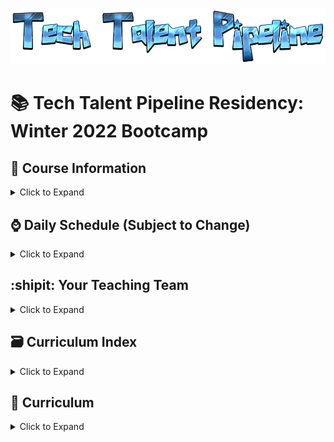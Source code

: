 ![TTP](./www/TTP_Logo_1.png)

# 📚 Tech Talent Pipeline Residency: Winter 2022 Bootcamp

## :scroll: Course Information

<details><summary>Click to Expand</summary>

- Class Days and Times

  - Monday - Friday, 10AM - 4PM
  - Dates: January 3, 2022(Monday) - January 28, 2022(Friday)

- [:movie_camera: Zoom Link](https://us02web.zoom.us/j/85857451767?pwd=SVlZbG5UYkhzb0tOaXIzSk9ONTUwdz09)
- [:computer: Slack](https://cunyttp.slack.com/archives/C02N91RHGM9)
- [:notebook: OneNote](https://1drv.ms/u/s!An3mqqGZuSCthdMUP8u8X3kS06rYhg)


</details>

## :watch: Daily Schedule (Subject to Change)

<details><summary>Click to Expand</summary>

10 AM - 12 PM - :speaking_head: Lecture, Review, Demo, Workshop of the Day

12PM - 1 PM - :plate_with_cutlery: Lunch

1PM - 4PM - :keyboard: Continuation of Lecture, Complete The Workshops/Homework For The Day

 </details>

## :shipit: Your Teaching Team

<details><summary>Click to Expand</summary>

### Lead Instructor : Ariel Avshalom(He/Him)

- [:e-mail: Email](csciprofessor+ttp@gmail.com)
- [:card_file_box: LinkedIn](https://www.linkedin.com/in/arielavshalom)
- [:octocat: Github](http://github.com/ArielAvshalom)

### Lead TA: Tenzin Jamyang

- [:e-mail: Email](jamyangu@gmail.com)
- [:card_file_box: LinkedIn](https://www.linkedin.com/in/tenzinjamyang/)
- [:octocat: Github](http://github.com/TenzinJam)

### Teaching Assistants

#### Ariel Benzur

- [:e-mail: Email](aab171@outlook.com)
- [:card_file_box: LinkedIn](https://www.linkedin.com/in/ariel-benzur-01072001/)
- [:octocat: Github](https://github.com/ArielBenz171)

#### Yasmine Kamel

- [:e-mail: Email](yasminecodes@gmail.com)
- [:card_file_box: LinkedIn](https://www.linkedin.com/in/yasmine-kamel/)
- [:octocat: Github](https://github.com/YasmineCodes)

#### Victor Li

- [:e-mail: Email](vliboolean1010@gmail.com)
- [:card_file_box: LinkedIn](https://www.linkedin.com/in/victor-li-b45bab148/)
- [:octocat: Github](https://github.com/victorFFFF)

#### Abi Scholz

- [:e-mail: Email](abi.scholz@gmail.com)
- [:card_file_box: LinkedIn](https://www.linkedin.com/in/abischolz/)
- [:octocat: Github](https://github.com/abischolz)

### Mohammed Shafee

- [:e-mail: Email](m.shafee1993@gmail.com)
- [:card_file_box: LinkedIn](https://www.linkedin.com/in/mohamed-shafee1/)
- [:octocat: Github](https://github.com/Moe82)

### Program Manager: Allan James S. Lapid

- [:e-mail: Email](ajLapid718@gmail.com)
- [:card_file_box: LinkedIn]()
- [:octocat: Github]()

 </details>

## :card_file_box: Curriculum Index

<details><summary>Click to Expand</summary>

Pre-Bootcamp Material

## Week 1

Class Session 1: Pilot Assessment and Tailwind | (01/03/2022)

Class Session 2: Collaborative Workflow I and Introduction to JS | (01/04/2022)

Class Session 3: DOM Manipulation | (01/05/2022)

Class Session 4: Introduction to React | (01/06/2022)

Class Session 5: Introduction to External API Requests and ReactJS | (01/07/2022)

## Week2

Class Session 6: Introduction to External API Requests and in-depth ReactJS classes and functions | (01/10/2021)

Class Session 7: APIs, JSon, Hooks, Promises and Async | (01/12/2021)

Class Session 8: React Router and React Context | (01/13/2021)

Class Session 9: Introduction to NodeJS | (01/14/2021))

Class Session 10: Introduction to Express | (01/15/2021))

## Week 3

Class Session 11: PostgreSQL/Sequelize I| (01/18/2021))

[comment]: # "Class Session 12: PostgreSQL/Sequelize II| (01/19/2021))"

[comment]: # "Class Session 13: CRUD App I | (01/20/2021))"

[comment]: # "Class Session 14: CRUD App II | (01/21/2021))"

## Week 4

[comment]: # "Class Session 15: Project Building I | (01/25/2021))"

[comment]: # "Class Session 16: Project Building II | (01/26/2021))"

[comment]: # "Class Session 17: Project Building III | (01/27/2021))"

[comment]: # "Class Session 18: Project Building IV | (01/28/2021))"

[comment]: # "Class Session 19: Exit Assessment and Demo Day | (01/29/2021))"

</details>

## :school: Curriculum

<details><summary>Click to Expand</summary>

### Pre-Bootcamp Material

[Fundamentals of Javascript Repo](https://github.com/ttp-residency-2020/Assignment-0)

### Week 1

Welcome! We will be going over alot this week! This week includes tailwind, git workflow, javascript, The DOM, and React!

<details><summary>Click to open</summary>

#### Day 1: Pilot Assessment and Tailwind

<details><summary>Click to Expand</summary>

Goals:
  - try your hand at an assessment! You're not expected to be able to answer all of the questions, but by the end of the bootcamp, most of it should be doable!

  - Orientation: what we'll learn and why over the next month

  - Play around with tailwind (a css framework)



| Topic           | Lecture                                                 | Slides                                                                |
| ----------      | -------------------------------------------------       | -------------------------------------------------------------------   |
| CSS Frameworks  | [📺](https://drive.google.com/file/d/1WMS8yGPGHCtB7wZgh_0EON782eYGuu4g/view?usp=sharing)                                       | [🖼️](https://1drv.ms/u/s!An3mqqGZuSCthdMdVebOdy9JsowCfg?e=Aoiwsd)    | 

Assignment(s):
This assignment is to get your feet wet, there is no submission required.

GitHub is one of the most popular collaboration hosting platforms out there. In order to familiarize yourself with it, either install git-it-electron (first link) or run githug (second link) with ruby.

Then play the game available and learn some practical github (and git) in a fun and interactive way!

- https://github.com/jlord/git-it-electron
- https://github.com/Gazler/githug

</details>

#### Day 2: Onboarding, Git/Github/Collaborative Software Development (Pair Programming)

<details><summary>Click to Expand</summary>


Pre-Readings:

- [HubSpot's Github intro](https://product.hubspot.com/blog/git-and-github-tutorial-for-beginners)

- [Git Codecademy Tutorial](https://www.codecademy.com/learn/learn-git)

- [Writing good commit messages](https://medium.com/compass-true-north/writing-good-commit-messages-fc33af9d6321)

- [Advanced Git Workflow](https://www.atlassian.com/git/tutorials/comparing-workflows)

| Topic      | Lecture                                                           | Slides                                                                                                     |
| ---------- | ----------------------------------------------------------------------------- | ------------------------------------------------------------------------------------------- |
| Git Part 1 | [📺](https://drive.google.com/file/d/1GMIl7Vp4z5X9LkC35BqzpwmFWxOhuBw4/view?usp=sharing) | [🖼️](https://docs.google.com/presentation/d/12tgnThkuKGHpbxZEv2RTWOTLpViL1O3hcHEGNJv9Wzo/edit?usp=sharing) |
| Git Part 2 | [📺](https://drive.google.com/file/d/1G2xBB109gbvIDMrsMc2_49f4Xm5swIyE/view?usp=sharing) | [🖼️](https://docs.google.com/presentation/d/1Qkz1Z83P2b2EUFDrMN8L1X7BcMwZzzkSqCKCI8INH78/edit?usp=sharing) |

Assignment(s):

- [Collaboration Workshop Assignment #1](https://docs.google.com/document/d/1Yp10nGa09vAWzIlCxmkayuEf2RhKN0UhakKl_Zgplak)
- [About Students Assignment 1.5](https://1drv.ms/w/s!An3mqqGZuSCthdMgVlSlgbpK_I6Xww?e=pFgRBe)

Additional Resources:

Adding git your machine:

- https://www.atlassian.com/git/tutorials/install-git
- https://git-scm.com/book/en/v2/Getting-Started-Installing-Git
- https://help.github.com/en/github/using-git/getting-started-with-git-and-github

Git Workflow:

-https://www.atlassian.com/git/tutorials/comparing-workflows/gitflow-workflow

Git Cheat Sheets:

- https://education.github.com/git-cheat-sheet-education.pdf
- https://www.atlassian.com/git/tutorials/atlassian-git-cheatsheet
- https://www.git-tower.com/learn/cheat-sheets/vcs-workflow

Git Tutorial Videos:

- https://www.youtube.com/watch?v=HVsySz-h9r4&t=443s&ab_channel=CoreySchafer
- https://www.youtube.com/watch?v=SWYqp7iY_Tc&ab_channel=TraversyMedia
- [Merge Conflicts](https://www.youtube.com/watch?v=XX-Kct0PfFc&ab_channel=TheNetNinja)


</details>

#### Day 3: Javascript Basics Overview

<details><summary>Click to Expand</summary>

Pre-Readings:

- [Eloquent Javascript Chapter 3: Functions](http://eloquentjavascript.net/03_functions.html)

- [Eloquent Javascript Chapter 4: Objects and Arrays](http://eloquentjavascript.net/04_data.html)

- [Eloquent Javascript Chapter 5: Higher Order Function](http://eloquentjavascript.net/05_higher_order.html)

| Topic            | Lecture                                                                                                                  | Slides                                                                                   |
| ---------------- | ------------------------------------------------------------------------------------------------------------------------ | ---------------------------------------------------------------------------------------- |
| Javascript!      | [📺](https://youtu.be/QMrNICSDqyo) | [🖼️](https://drive.google.com/file/d/1JL2pjlW0np5sxY8uKLQdU_W8vd3PPXdM/view?usp=sharing) |
| More Javascript! | [📺](https://youtu.be/WVKrV0Uz79U) | [🖼️](https://drive.google.com/file/d/1RAYPYLNmtDRqLy1bBFuDxpqsiOnYOpRg/view?usp=sharing) |

[TAs JavaScript Examples](https://github.com/ArielAvshalom/JavaScript-Examples)

Assignment(s):

- [Assignment #2](https://docs.google.com/document/d/1sB2_tX6U8_OiLHNrqa2KSleKFE_SjOkl9uO_IC_hLh8/edit?usp=sharing)

Additional Resources:

- [Repl Link](https://repl.it/@DBorhara/TTPWiinter2021JS#index.js)
- [Awwwards Site](https://www.awwwards.com/websites/reactjsdah/)

</details>

#### Day 4 : DOM Manipulation

<details><summary>Click to Expand</summary>

Pre-Readings:

- [Eloquent Javascript Chapter 13: Javascript and the Browser](http://eloquentjavascript.net/13_browser.html)

- [Eloquent Javascript Chapter 14: The Document Object Model](http://eloquentjavascript.net/14_dom.html)

- [Eloquent Javascript Chapter 15: Handling Events](http://eloquentjavascript.net/15_event.html)

- [A Series of DOM Slides](https://www.teaching-materials.org/jsweb/slides/dom#/)

| Topic   | Lecture   | Slides/Repo  |
| ------- | ----------------- | ---------------------------------------------------------------------------------------------------------- |
| The DOM | [📺](https://youtu.be/tCEd2o-3n8g) | [🖼️](https://docs.google.com/presentation/d/1TjI1htHMMbvmoN0A4RcgepSKP-AJ-z08XzVXWD_ZBOk/edit?usp=sharing) |
| JS OOP  | [📺](https://youtu.be/X3RorjoUiiw) | [:desktop_computer:](https://github.com/tenzinjam/oopinjs)


Assignment(s):

- [Assignment #3: DOM Challenges I](https://docs.google.com/document/d/1kY-L3-Nc1tGqcqNZMfxgRvQ6FBvQ6J8fFknki0BE8Ps/edit?usp=sharing)

- [Assignment #4: DOM Challenges II](https://docs.google.com/document/d/1LPxdisEKHdqf9Xs9khDEQzMvtrOWNumcW_h700jP8Z8/edit?usp=sharing)

- [Assignment #5: DOM Challenges III](https://docs.google.com/document/d/1ZoWo5FtpiWP7LxsskteMGYPoYWQWzCsaHB2xjrLAqfA/edit?usp=sharing)

Additional Resource:

- [Homemade Reducer](https://repl.it/@DBorhara/Reduceeeeerrr#index.js)

- [List of JS Events](https://developer.mozilla.org/en-US/docs/Web/Events)

- [HTML Collection vs NodeList](https://teamtreehouse.com/community/understanding-the-difference-between-an-htmlcollection-and-a-nodelist)

- [NodeList Docs](https://developer.mozilla.org/en-US/docs/Web/API/NodeList)

Useful video series on the DOM:

- [Part 1](https://www.youtube.com/watch?v=l-0nPnSvbX8)

- [Part 2](https://www.youtube.com/watch?v=8LWQNnVAMh4)

- [Part 3](https://www.youtube.com/watch?v=QE1YQnhntgw)

</details>

#### Day 5 : Introduction to React

<details><summary>Click to Expand</summary>

Pre-Readings:

- [React: Hello World](https://reactjs.org/docs/hello-world.html)

- [React: Introducing JSX](https://reactjs.org/docs/introducing-jsx.html)

- [React: Rendering Elements](https://reactjs.org/docs/rendering-elements.html)

- [React: Components and Props](https://reactjs.org/docs/components-and-props.html)

- [React: State and Lifecycle](https://reactjs.org/docs/state-and-lifecycle.html)

- [React: Handling Events](https://reactjs.org/docs/handling-events.html)

- [React: Conditional Rendering](https://reactjs.org/docs/conditional-rendering.html)

- [React: List and Keys](https://reactjs.org/docs/lists-and-keys.html)

- [React: Forms](https://reactjs.org/docs/forms.html)

- [React: Lifting State Up](https://reactjs.org/docs/lifting-state-up.html)

- [React: Composition vs Inheritance](https://reactjs.org/docs/composition-vs-inheritance.html)

- [Thinking in React](https://reactjs.org/docs/thinking-in-react.html)

- [React: An Overview via Videos](https://www.youtube.com/watch?v=FRjlF74_EZk&list=PLruo2gSoqleiMVEIqmvZkIpFEN_TPt0hR)

  _Reading for the weekend_:

- [ReactJS: Quick Guide](https://www.tutorialspoint.com/reactjs/reactjs_quick_guide.htm) (An Optional Read) (Skip the section on Flux Architecture --- we'll be discussing that in Week 3)

| Topic   | Lecture                                                                                                                   | Slides                                                                                                                   |
| ------- | ------------------------------------------------------------------------------------------------------------------------- | ------------------------------------------------------------------------------------------------------------------------ |
| ReactJS | [📺](https://youtu.be/m1aeRId3yX0) | [🖼️](https://docs.google.com/presentation/d/1ztwgOYekXjr0c58Le8tIWwEcIuwYYLz-9XnLh9NoPB8/edit#slide=id.gb4930cdae2_1_32) |

Passcode: yb20gK!7

##### VsCode Addons

Auto Rename Tag
Auto Close Tag
Bracket Pair Colorizer 2
ESLint
Markdownlint
Path Inellisense
Prettier
vscode-icons

Additional Resources:
[React Docs](https://reactjs.org/docs/getting-started.html)

Group Project #1:
[Fullstack CRUD Application](https://docs.google.com/document/d/1tKiSJiPBnQTKzcUehzOYwn1Dv5V4uYO4-rTO0t3rQxM/edit#heading=h.7nze431u3zaf)

</details>

</details>








### Week 2

This week we will finish up with React, and go into React-Router, State Management with Redux, and NodeJS.

<details><summary>Click to open</summary>

#### Day 6 : Introduction to External API Requests and ReactJS Continued

Pre-Readings:

[React Lifecyle Methods](https://reactjs.org/docs/state-and-lifecycle.html)

- [Promises](https://developer.mozilla.org/en-US/docs/Web/JavaScript/Reference/Global_Objects/Promise)

- [Fetch API](https://developer.mozilla.org/en-US/docs/Web/API/Fetch_API)

| Topic                  | Lecture                                                                                                                 | Slides                                                                                   |
| ---------------------- | ----------------------------------------------------------------------------------------------------------------------- | ---------------------------------------------------------------------------------------- |
| React Class Components and Life Cycle   | 📺(https://youtu.be/wswiShANrOE) | [🖼️](https://drive.google.com/file/d/1HXGVusEsJjIVsYaMyscbwiLwggMphV2s/view?usp=sharing) |
| React Function Components and Events        | 📺[https://youtu.be/WpN9K5WtC1w]                                                                                                    | [🖼️](https://drive.google.com/file/d/1n_wwOKf6cjvAQPYK7Z0P3qN_mRw82ozY/view?usp=sharing) |
| AJAX, fetch, and Axios | 📺[Insert Link Here]                                                                                                    | [🖼️](https://drive.google.com/file/d/1xMVz85U_cwgEqjynGaEMfwT_JNYbI1E6/view?usp=sharing) |
| Promises               | 📺[Insert Link Here]                                                                                                    | [🖼️](https://drive.google.com/file/d/1xVo6kagZiOvdXexzT7ujiIXZTFC2ov0F/view?usp=sharing) |

Access Passcode: w.4@7Tc=

[Class React Code](https://github.com/ArielAvshalom/Cars-using-React-Classes)
[Functional React Code](https://github.com/ArielAvshalom/reactfunctions)


#### Day 7 : React Router and Client-Side Routing In a Single-Page-Application

Pre-Readings:

- [React Router Resource 1](https://codeburst.io/getting-started-with-react-router-5c978f70df91)
- [React Router Resource 2](https://reacttraining.com/react-router/web/guides/quick-start)
- [React Router Resource #3](https://reacttraining.com/react-router/web/guides/philosophy)
- [React Router Resource #4](https://www.techiediaries.com/react-router-dom-v4/)

| Topic        | Lecture                                                                                                                 | Slides                                                                       |
| ------------ | ----------------------------------------------------------------------------------------------------------------------- | ---------------------------------------------------------------------------- |
| React Router | 📺(https://us02web.zoom.us/rec/share/LLKnViPcBpVsbFYgZW2qhbHbiruWb3MqfsTbQ_rVJxTgLW8Id59e-g3vM5v_lWYw.ti08IVquNRbR4eYc) | [🖼️](https://drive.google.com/file/d/1X7DB3LbAPPPEklKE-359GVKKFFsDGOg3/view) |

Access Passcode: Z6r+ANfw

Assignment(s):
New teams for these assignments!
- Due Monday at 10 AM
  - [Assignment #6](https://gist.github.com/ajLapid718/6abcbd05383b178d200ea00a09edd0bc)
  - [Assignment #7](https://gist.github.com/ajLapid718/dfc6f6c7377336d916686bb148c031c1)
  - [DOM Challenges III with ReactJS: Assignment #8](https://docs.google.com/document/d/1Wk--Xn8oTGWk6Lv39jl--8JtGC-MJQ49Qadv1Y0bv2s/edit)


Additional Resources:

- [Live Code Pokemon API](https://github.com/DBorhara/liveClassDemoTTPWinter)

- [Handling Multiple Inputs With One HandleChange Function](https://medium.com/@tmkelly28/handling-multiple-form-inputs-in-react-c5eb83755d15)

- [An Approach for a Cancel Button](https://medium.com/@justintulk/best-practices-for-resetting-an-es6-react-components-state-81c0c86df98d)

- [Sabe React Tutorial](https://sabe.io/tutorials/getting-started-with-react)
- [Async/Await](https://www.youtube.com/watch?v=vn3tm0quoqE&t=170s)

- [Conditional Rendering: I](https://react-cn.github.io/react/tips/if-else-in-JSX.html)
- [Conditional Rendering: II](http://devnacho.com/2016/02/15/different-ways-to-add-if-else-statements-in-JSX/) (Be aware of all options, but disregard Option 2 for the time being)
- [Conditional Rendering: III](https://reactjs.org/docs/conditional-rendering.html)

- [Expected Behavior of Form/Folder Exercises](https://545q7.codesandbox.io/)
- [Bank of React Assignment](https://gist.github.com/ajLapid718/0a95c08420ea645735bac88113928f63)

#### Day 8 : State Management with Hooks and context

Pre-Readings:

- [Redux Tutorial by Dan Abramov](https://egghead.io/courses/getting-started-with-redux)
- [Follow Up Redux Tutorial by Dan Abramov](https://egghead.io/courses/building-react-applications-with-idiomatic-redux)

| Topic                         | Lecture                                                                                                                 | Slides                                                                                   |
| ----------------------------- | ----------------------------------------------------------------------------------------------------------------------- | ---------------------------------------------------------------------------------------- |
| Redux / React-Redux Slides    | 📺(https://us02web.zoom.us/rec/share/-odE4AouNdG3uqWh2ShZZKoJVMpQl1d_Ca_0LWSVnI0nf1TnTkeFkIN3eunKoOn8.LFu8JfexXolhRzlm) | [🖼️](https://drive.google.com/file/d/1lg62vSdB3kS0PHBQJrzfNuCfgq7v7Ed6/view?usp=sharing) |
| Redux / React-Redux Slides #2 | N/A                                                                                                                     | [🖼️](https://drive.google.com/file/d/1T4kvykmcM2MvKvnExjopJv2i4cOjZw1O/view?usp=sharing) |
| Redux Middleware Slides       | N/A                                                                                                                     | [🖼️](https://drive.google.com/file/d/13D5Wv4-evRB9FUgRlr9cH_vPE0oRgafi/view?usp=sharing) |
| Redux Thunk Middleware Slides | N/A                                                                                                                     | [🖼️](https://drive.google.com/file/d/1CWDPOigoVDwZDc4iLEpJMJ7MN42cT3qI/view?usp=sharing) |

Access Passcode: 7FV3&a&2

Additional Resources:

-[Redux Set Up Checklist](https://docs.google.com/document/d/1PFQ0eg-CzBW1i7dVV_VtWhvkjQ3ssqGSPWbqi5w9dJ0/edit?usp=sharing)

- [What Thunks Are, What They Solve, and Other Options](https://medium.com/fullstack-academy/thunks-in-redux-the-basics-85e538a3fe60)

- [Free "Learn Redux" Course by Wes Bos](https://learnredux.com/)
- [Redux-Thunk Explanation](https://learn.co/lessons/redux-thunk-readme)
- [React-Redux Gist](https://gist.github.com/ajLapid718/5597d565c3090955c22ae0e2b6a2ca84)
- [Redeux](https://github.com/ajLapid718/Redeux)
  - A repository with different branches containing code that briefly goes over Redux-Thunks, Redux-Saga, Redux-Loop, Redux-Promise, and Redux-Observable
  - Also a valuable resource to review barrel files, code splitting and organization, combineReducers(), and Redux middleware such as redux-logger

#### Day 9 : Introduction to NodeJS

| Topic         | Lecture                                                                                                                 | Slides                                                                                   |
| ------------- | ----------------------------------------------------------------------------------------------------------------------- | ---------------------------------------------------------------------------------------- |
| Intro to Node | 📺(https://us02web.zoom.us/rec/share/JVbl7ejg1ojY443SHZ5RvYLaAyqVN5AiTjzZs3VqNYf-mMkQ00GeHXdyCJaUFd6m.20tLihEr_5R314ql) | [🖼️](https://drive.google.com/file/d/1ipobX-kGeBf7bW5cshE7Nx3PS3dwpY9z/view?usp=sharing) |
| NPM           | 📺                                                                                                                      | [🖼️](https://drive.google.com/file/d/1HBf6oLbu5VIBfFM2P-a2A2FYmFaN_4W4/view?usp=sharing) |

Access Passcode: +?i0SyL.

Additional Resources:

- [JavaScript Conference 2014: The Event Loop](https://www.youtube.com/watch?v=8aGhZQkoFbQ&feature=youtu.be&t=676) <= _The entire video is recommended to understand Node's async implementation, but the core explanation begins around 11 minutes into the video_

- [NodeJS: Module Exports](https://www.sitepoint.com/understanding-module-exports-exports-node-js/) <= _Main Takeaway: A deeper understanding of Node's module system_

- [JavaScript Conference 2019: 10 Things I Regret About NodeJS by the creator of NodeJS](https://www.youtube.com/watch?v=M3BM9TB-8yA&vl=en)

- [Express Codecademy Tutorial](https://www.codecademy.com/learn/learn-express)

#### Day 10 : Introduction to Express

| Topic            | Lecture                                                                                                                   | Slides                                                                                   |
| ---------------- | ------------------------------------------------------------------------------------------------------------------------- | ---------------------------------------------------------------------------------------- |
| Intro to Express | [📺](https://us02web.zoom.us/rec/share/dka5w4jSkWfLhy64ObChDk6K-njrWXwLXCh9IDlhtf5s_r0RAcWiksjggaJSDRAf.0RAppfUZDCKlfkbu) | [🖼️](https://drive.google.com/file/d/16awMgO3cPkabEpa08NZCaOjFH7J9E1Yg/view?usp=sharing) |

Access Passcode: T&R5mC0P

</details>

![Construction](./www/Under_Construction.png)


### Week 3

Databases/Sequelize/PostgresSQL andCapstone Project Starts

<details><summary>Click to open</summary>

#### Day 11 : PostgreSQL/Sequelize I

| Topic                          | Lecture                                                                                                                  | Slides                                                                                   |
| ------------------------------ | ------------------------------------------------------------------------------------------------------------------------ | ---------------------------------------------------------------------------------------- |
| Intro to PostgresSQL Databases | [📺](https://us02web.zoom.us/rec/share/QNS5HHQvf4xxFiQd546rCwUVyTYip422jrOMhdpDtIvxDd424rCza_A5l0ngaXA.pIt0a8GaKJqp6A_2) | [🖼️](https://drive.google.com/file/d/1lrJMJQ6sIN9Xk0AImzOgTKkXh741VI3p/view?usp=sharing) |
| PostgreSQL: Node.js Client     |                                                                                                                          | [🖼️](https://drive.google.com/file/d/1m-xlhm4QL93bxWvYsR0MVhF13a9USEXH/view)             |
| Sequelize                      |                                                                                                                          | [🖼️](https://drive.google.com/file/d/1aiuzts6wny4Wk0ipB_ohBk3CJzOmr65M/view?usp=sharing) |

Access Passcode: &d46%@F?

- [Sequelize Querying and Associations: Part I](https://gist.github.com/ajLapid718/ca67efc0360c617e5eebb6f1342ae53e)
- [Sequelize Querying and Associations: Part II](https://gist.github.com/ajLapid718/dfb48815a7472e9f6df09131bd0a7d49)

Additional Resources:

- [SQLBolt Tutorial](https://sqlbolt.com/)
- [SQLZoo Tutorial](https://sqlzoo.net/)
- [Tom Kelly Sequelize Docs](https://github.com/tmkelly28/sequelize-reference)

#### Day 12 : PostgreSQL/Sequelize II

| Topic                              | Lecture                                                                                                                  | Slides                                                                                   |
| ---------------------------------- | ------------------------------------------------------------------------------------------------------------------------ | ---------------------------------------------------------------------------------------- |
| Intro To Schemas                   | [📺](https://us02web.zoom.us/rec/share/U8vJyP4UMmhNTzbMGDecZBu22stXypBx2p1hy27QoL-98tLv_XCQeclAMJKDMF8.NlH6gPdCeeuM8ZdZ) | [🖼️](https://drive.google.com/file/d/16cL5H3i5Yo9S2GNDqQJrFOHfT9QZbOKI/view?usp=sharing) |
| Introduction To ORMs               | 📺[Insert Link Here]                                                                                                     | [🖼️](https://drive.google.com/file/d/1uuGYZ-ag-NXMTLt1yp63mIdsGp_mYAWJ/view?usp=sharing) |
| Rounding Out Express and Sequelize | 📺[Insert Link Here]                                                                                                     | [🖼️](https://drive.google.com/file/d/1X13dFSydJiMV1Xfg6a5qyrMfwJfvQQ6d/view?usp=sharing) |

Access Passcode: rY+e!24j

#### Day 13 : CRUD APP

CRUD Kickoff and Review Session with Dino
[📺](https://us02web.zoom.us/rec/share/dwwmxPhpeQ14AgTD3NgaYwioTZiBJDi450bJGCOAZG0NhOHm4k_8Wyhg3qgEAxvu.IXeRg7Jz6f7yTXvK)

Access Passcode: !s@0k89f

#### Day 14 : CRUD APP II

Review Session with Dino-mite!
[📺](https://us02web.zoom.us/rec/share/kgTYrpw-doEc3RA0jZ0BxngON5FVbwC_m6IRU_mUSmIfJ0eo8VfCJjkVn5bjMhAx.vn49CWNNY84a7JDe)

Access Passcode: FqtC.5c*

</details>

### Week 4

Capstone Project, Demo Day, and Exit Assessment

<details><summary>Click to open</summary>
</details>
